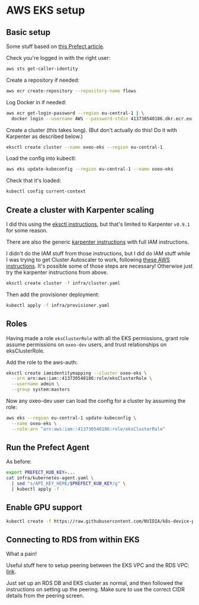 # AWS EKS setup

## Basic setup
Some stuff based on [this Prefect article](https://towardsdatascience.com/distributed-data-pipelines-made-easy-with-aws-eks-and-prefect-106984923b30).

Check you're logged in with the right user:
```bash
aws sts get-caller-identity
```

Create a repository if needed:
```bash
aws ecr create-repository --repository-name flows
```

Log Docker in if needed:
```bash
aws ecr get-login-password --region eu-central-1 | \
  docker login --username AWS --password-stdin 413730540186.dkr.ecr.eu-central-1.amazonaws.com
```

Create a cluster (this takes long).
(But don't actually do this! Do it with Karpenter as described below.)
```bash
eksctl create cluster --name oxeo-eks --region eu-central-1
```

Load the config into kubectl:
```bash
aws eks update-kubeconfig --region eu-central-1 --name oxeo-eks
```

Check that it's loaded:
```bash
kubectl config current-context
```

## Create a cluster with Karpenter scaling
I did this using the [eksctl instructions](https://eksctl.io/usage/eksctl-karpenter/), but that's limited to Karpenter `v0.9.1` for some reason.

There are also the generic [karpenter instructions](https://karpenter.sh/v0.12.0/getting-started/getting-started-with-eksctl/) with full IAM instructions.

I didn't do the IAM stuff from those instructions, but I did do IAM stuff while I was trying to get Cluster Autoscaler to work, following [these AWS instructions](https://docs.aws.amazon.com/eks/latest/userguide/autoscaling.html#cluster-autoscaler). It's possible some of those steps are necessary! Otherwise just try the karpenter instructions from above.

```bash
eksctl create cluster -f infra/cluster.yaml
```

Then add the provisioner deployment:
```bash
kubectl apply -f infra/provisioner.yaml
```

## Roles
Having made a role `eksClusterRole` with all the EKS permissions, grant role assume permissions on `oxeo-dev` users, and trust relationships on eksClusterRole.

Add the role to the aws-auth:
```bash
eksctl create iamidentitymapping --cluster oxeo-eks \
  --arn arn:aws:iam::413730540186:role/eksClusterRole \
  --username admin \
  --group system:masters
```

Now any oxeo-dev user can load the config for a cluster by assuming the role:
```bash
aws eks --region eu-central-1 update-kubeconfig \
  --name oxeo-eks \
  --role-arn "arn:aws:iam::413730540186:role/eksClusterRole"
```

## Run the Prefect Agent
As before:
```bash
export PREFECT_KUB_KEY=...
cat infra/kubernetes-agent.yaml \
  | sed "s/API_KEY_HERE/$PREFECT_KUB_KEY/g" \
  | kubectl apply -f -
```

## Enable GPU support
```bash
kubectl create -f https://raw.githubusercontent.com/NVIDIA/k8s-device-plugin/v0.12.2/nvidia-device-plugin.yml
```

## Connecting to RDS from within EKS
What a pain!

Useful stuff here to setup peering between the EKS VPC and the RDS VPC: [link](https://dev.to/bensooraj/accessing-amazon-rds-from-aws-eks-2pc3#setup-the-eks-cluster).

Just set up an RDS DB and EKS cluster as normal, and then followed the instructions on setting up the peering. Make sure to use the correct CIDR details from the peering screen.


